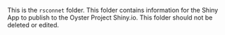 
This is the `rsconnet` folder. This folder contains information for the Shiny App to publish to the Oyster Project Shiny.io. This folder should not be deleted or edited.  
